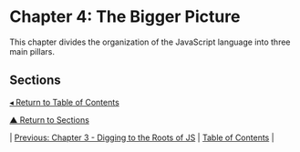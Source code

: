 # Chapter 4: The Bigger Picture
This chapter divides the organization of the JavaScript language into three main pillars.

## Sections

[◂ Return to Table of Contents](../README.md)

[▲ Return to Sections](#sections)

| [Previous: Chapter 3 - Digging to the Roots of JS](../03/README.md) | [Table of Contents](../README.md#table-of-contents) |
